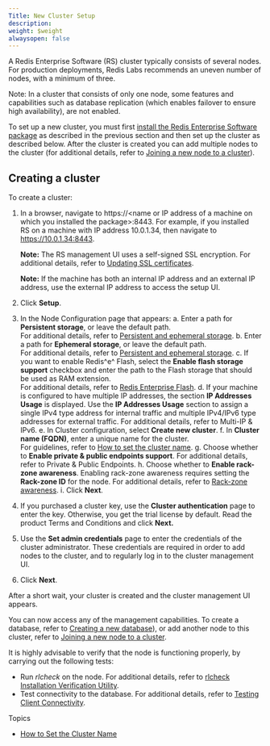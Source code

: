 ```yaml
---
Title: New Cluster Setup
description: 
weight: $weight
alwaysopen: false
---
```

A Redis Enterprise Software (RS) cluster typically consists of several
nodes. For production deployments, Redis Labs recommends an uneven
number of nodes, with a minimum of three.

Note: In a cluster that consists of only one node, some features and
capabilities such as database replication (which enables failover to
ensure high availability), are not enabled.

To set up a new cluster, you must first [install the Redis Enterprise
Software
package](/rs/installing-and-upgrading/accessing-and-installing-the-setup-package/)
as described in the previous section and then set up the cluster as
described below. After the cluster is created you can add multiple nodes
to the cluster (for additional details, refer to [Joining a new node to
a
cluster](/rs/cluster-administration/joining-a-new-node-to-a-cluster)).

## Creating a cluster

To create a cluster:

1.  In a browser, navigate to https://\<name or IP address of a machine
    on which you installed the package\>:8443. For example, if you
    installed RS on a machine with IP address 10.0.1.34, then navigate
    to https://10.0.1.34:8443.

    **Note:** The RS management UI uses a self-signed SSL encryption.
    For additional details, refer to [Updating SSL
    certificates](/rs/cluster-administration/best-practices/updating-ssl-certificates).

    **Note:** If the machine has both an internal IP address and an
    external IP address, use the external IP address to access the setup
    UI.

2.  Click **Setup**.
3.  In the Node Configuration page that appears:
    a.  Enter a path for **Persistent storage**, or leave the default
        path.\
        For additional details, refer to [Persistent and ephemeral
        storage](/rs/cluster-administration/best-practices/persistent-and-ephemeral-storage/).
    b.  Enter a path for **Ephemeral storage**, or leave the default
        path.\
        For additional details, refer to [Persistent and ephemeral
        storage](/rs/cluster-administration/best-practices/persistent-and-ephemeral-storage/).
    c.  If you want to enable Redis^e^ Flash, select the **Enable flash
        storage support** checkbox and enter the path to the Flash
        storage that should be used as RAM extension.\
        For additional details, refer to [Redis Enterprise
        Flash](/rs/redis-e-flash/).
    d.  If your machine is configured to have multiple IP addresses, the
        section **IP Addresses Usage** is displayed. Use the **IP
        Addresses Usage** section to assign a single IPv4 type address
        for internal traffic and multiple IPv4/IPv6 type addresses for
        external traffic. For additional details, refer to Multi-IP &
        IPv6.
    e.  In Cluster configuration, select **Create new cluster**.
    f.  In **Cluster name (FQDN)**, enter a unique name for the
        cluster.\
        For guidelines, refer to [How to set the cluster
        name](/rs/administering/installing-upgrading/configuring/cluster-name-dns-connection-management/).
    g.  Choose whether to **Enable private & public endpoints support**.
        For additional details, refer to Private & Public Endpoints.
    h.  Choose whether to **Enable rack-zone awareness**. Enabling
        rack-zone awareness requires setting the **Rack-zone ID** for
        the node. For additional details, refer to [Rack-zone
        awareness](/rs/rack-zone-awareness).
    i.  Click **Next**.
4.  If you purchased a cluster key, use the **Cluster authentication**
    page to enter the key. Otherwise, you get the trial license by
    default. Read the product Terms and Conditions and click **Next.**
5.  Use the **Set admin credentials** page to enter the credentials of
    the cluster administrator. These credentials are required in order
    to add nodes to the cluster, and to regularly log in to the cluster
    management UI.
6.  Click **Next**.

After a short wait, your cluster is created and the cluster management
UI appears.

You can now access any of the management capabilities. To create a
database, refer to [Creating a new
database](/rs/database-configuration/creating-a-new-database)),
or add another node to this cluster, refer to [Joining a new node to a
cluster](/rs/cluster-administration/joining-a-new-node-to-a-cluster).

It is highly advisable to verify that the node is functioning properly,
by carrying out the following tests:

-   Run *rlcheck* on the node. For additional details, refer to [rlcheck
    Installation Verification
    Utility](/rs/references/cli-reference/rlcheck/).
-   Test connectivity to the database. For additional details, refer to
    [Testing Client
    Connectivity](/rs/administering/troubleshooting/testing-client-connectivity/).

Topics

-   [How to Set the Cluster
    Name](/rs/administering/installing-upgrading/configuring/cluster-name-dns-connection-management/)
